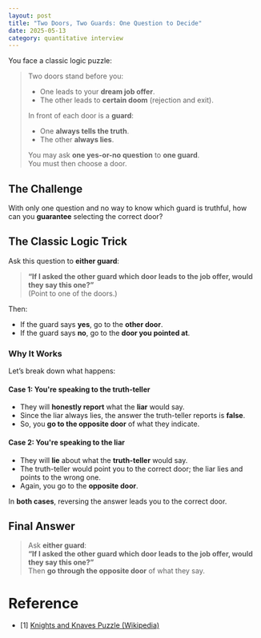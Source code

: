 ```yaml
---
layout: post
title: "Two Doors, Two Guards: One Question to Decide"
date: 2025-05-13
category: quantitative interview
---
```


You face a classic logic puzzle:

> Two doors stand before you:
> - One leads to your **dream job offer**.
> - The other leads to **certain doom** (rejection and exit).
>
> In front of each door is a **guard**:
> - One **always tells the truth**.
> - The other **always lies**.
>
> You may ask **one yes-or-no question** to **one guard**.  
> You must then choose a door.

## The Challenge

With only one question and no way to know which guard is truthful, how can you **guarantee** selecting the correct door?

## The Classic Logic Trick

Ask this question to **either guard**:

> **“If I asked the other guard which door leads to the job offer, would they say this one?”**  
> (Point to one of the doors.)

Then:

- If the guard says **yes**, go to the **other door**.
- If the guard says **no**, go to the **door you pointed at**.

### Why It Works

Let’s break down what happens:

#### Case 1: You're speaking to the **truth-teller**
- They will **honestly report** what the **liar** would say.
- Since the liar always lies, the answer the truth-teller reports is **false**.
- So, you **go to the opposite door** of what they indicate.

#### Case 2: You're speaking to the **liar**
- They will **lie** about what the **truth-teller** would say.
- The truth-teller would point you to the correct door; the liar lies and points to the wrong one.
- Again, you go to the **opposite door**.

In **both cases**, reversing the answer leads you to the correct door.

## Final Answer

> Ask **either guard**:  
> **“If I asked the other guard which door leads to the job offer, would they say this one?”**  
> Then **go through the opposite door** of what they say.

# Reference

* [1] [Knights and Knaves Puzzle (Wikipedia)](https://en.wikipedia.org/wiki/Knights_and_Knaves)
